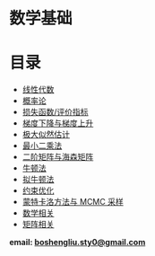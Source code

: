 <!--
    作者：刘博生
    email: boshengliu.sty0@gmail.com
**  本文档可用于个人学习目的，不得用于商业目的  **
-->

# 数学基础

# 目录

* [线性代数](/mathematics_basis_notes/chapter/1_algebra.md)
* [概率论](/mathematics_basis_notes/chapter/2_probability.md)   
* [损失函数/评价指标](/mathematics_basis_notes/chapter/3_loss_func.md)
* [梯度下降与梯度上升](/mathematics_basis_notes/chapter/4_1_gradient_descent.md)
* [极大似然估计](/mathematics_basis_notes/chapter/4_2_极大似然估计.md)    
* [最小二乘法](/mathematics_basis_notes/chapter/4_3_最小二乘法.md)    
* [二阶矩阵与海森矩阵](/mathematics_basis_notes/chapter/4_4_二阶矩阵与海森矩阵.md)    
* [牛顿法](/mathematics_basis_notes/chapter/4_5_牛顿法.md)    
* [拟牛顿法](/mathematics_basis_notes/chapter/4_6_拟牛顿法.md)    
* [约束优化](/mathematics_basis_notes/chapter/4_7_约束优化.md)     
* [蒙特卡洛方法与 MCMC 采样](/mathematics_basis_notes/chapter/5_monte_carlo.md)
* [数学相关](/mathematics_basis_notes/chapter/6_math.md)
* [矩阵相关](/mathematics_basis_notes/chapter/7_matrix.md)

**email: boshengliu.sty0@gmail.com**  